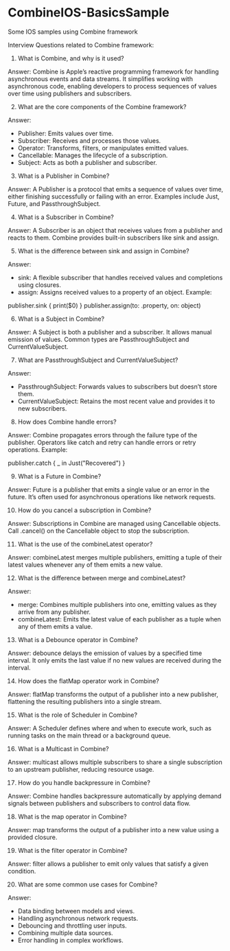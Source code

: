 # CombineIOS-BasicsSample
Some IOS samples using Combine framework 


Interview Questions related to Combine framework:


1. What is Combine, and why is it used? 

Answer: Combine is Apple’s reactive programming framework for handling asynchronous events and data streams. It simplifies working with asynchronous code, enabling developers to process sequences of values over time using publishers and subscribers.

2. What are the core components of the Combine framework? 

Answer:
* Publisher: Emits values over time.
* Subscriber: Receives and processes those values.
* Operator: Transforms, filters, or manipulates emitted values.
* Cancellable: Manages the lifecycle of a subscription.
* Subject: Acts as both a publisher and subscriber.

3. What is a Publisher in Combine?

Answer: A Publisher is a protocol that emits a sequence of values over time, either finishing successfully or failing with an error. Examples include Just, Future, and PassthroughSubject.

4. What is a Subscriber in Combine?

Answer: A Subscriber is an object that receives values from a publisher and reacts to them. Combine provides built-in subscribers like sink and assign.

5. What is the difference between sink and assign in Combine?

Answer:
* sink: A flexible subscriber that handles received values and completions using closures.
* assign: Assigns received values to a property of an object.
Example:

publisher.sink { print($0) }
publisher.assign(to: \.property, on: object)

6. What is a Subject in Combine?

Answer: A Subject is both a publisher and a subscriber. It allows manual emission of values. Common types are PassthroughSubject and CurrentValueSubject.

7. What are PassthroughSubject and CurrentValueSubject?

Answer:
* PassthroughSubject: Forwards values to subscribers but doesn’t store them.
* CurrentValueSubject: Retains the most recent value and provides it to new subscribers.

8. How does Combine handle errors?

Answer: Combine propagates errors through the failure type of the publisher. Operators like catch and retry can handle errors or retry operations.
Example:

publisher.catch { _ in Just("Recovered") }

9. What is a Future in Combine?

Answer: Future is a publisher that emits a single value or an error in the future. It’s often used for asynchronous operations like network requests.

10. How do you cancel a subscription in Combine?

Answer: Subscriptions in Combine are managed using Cancellable objects. Call .cancel() on the Cancellable object to stop the subscription.

11. What is the use of the combineLatest operator? 

Answer: combineLatest merges multiple publishers, emitting a tuple of their latest values whenever any of them emits a new value.

12. What is the difference between merge and combineLatest? 

Answer:
* merge: Combines multiple publishers into one, emitting values as they arrive from any publisher.
* combineLatest: Emits the latest value of each publisher as a tuple when any of them emits a value.

13. What is a Debounce operator in Combine?  

Answer: debounce delays the emission of values by a specified time interval. It only emits the last value if no new values are received during the interval.

14. How does the flatMap operator work in Combine? 

Answer: flatMap transforms the output of a publisher into a new publisher, flattening the resulting publishers into a single stream.

15. What is the role of Scheduler in Combine? 

Answer: A Scheduler defines where and when to execute work, such as running tasks on the main thread or a background queue.

16. What is a Multicast in Combine? 

Answer: multicast allows multiple subscribers to share a single subscription to an upstream publisher, reducing resource usage.

17. How do you handle backpressure in Combine? 

Answer: Combine handles backpressure automatically by applying demand signals between publishers and subscribers to control data flow.

18. What is the map operator in Combine? 

Answer: map transforms the output of a publisher into a new value using a provided closure.

19. What is the filter operator in Combine? 
 
Answer: filter allows a publisher to emit only values that satisfy a given condition.

20. What are some common use cases for Combine? 

Answer:
* Data binding between models and views.
* Handling asynchronous network requests.
* Debouncing and throttling user inputs.
* Combining multiple data sources.
* Error handling in complex workflows.
